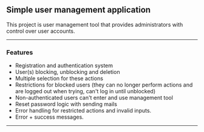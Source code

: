 ## Simple user management application

This project is user management tool that provides administrators with control over user accounts.

---

### Features

- Registration and authentication system
- User(s) blocking, unblocking and deletion
- Multiple selection for these actions   
- Restrictions for blocked users (they can no longer perform actions and are logged out when trying, can't log in until unblocked)
- Non-authenticated users can't enter and use management tool
- Reset password logic with sending mails
- Error handling for restricted actions and invalid inputs.
- Error + success messages.

---
